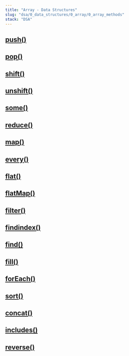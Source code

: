 ```yaml
---
title: "Array - Data Structures"
slug: "dsa/0_data_structures/0_array/0_array_methods"
stack: "DSA"
---
```


## [push()](https://www.geeksforgeeks.org/what-are-the-important-array-methods-of-javascript/?ref=lbp#1-javascript-push-method)

## [pop()](https://www.geeksforgeeks.org/what-are-the-important-array-methods-of-javascript/?ref=lbp#2-javascript-pop-method)

## [shift()](https://www.geeksforgeeks.org/what-are-the-important-array-methods-of-javascript/?ref=lbp#3-javascript-shift-method)

## [unshift()](https://www.geeksforgeeks.org/what-are-the-important-array-methods-of-javascript/?ref=lbp#4-unshift-method)

## [some()](https://www.geeksforgeeks.org/best-known-javascript-array-methods/?ref=lbp#array-some-method)

## [reduce()](https://www.geeksforgeeks.org/best-known-javascript-array-methods/?ref=lbp#array-reduce-method)

## [map() ](https://www.geeksforgeeks.org/best-known-javascript-array-methods/?ref=lbp#array-map-method)

## [every() ](https://www.geeksforgeeks.org/best-known-javascript-array-methods/?ref=lbp#array-every-method)

## [flat()](https://www.geeksforgeeks.org/best-known-javascript-array-methods/?ref=lbp#array-flat-method)

## [flatMap() ](https://www.geeksforgeeks.org/best-known-javascript-array-methods/?ref=lbp#array-flatmap-method)

## [filter() ](https://www.geeksforgeeks.org/best-known-javascript-array-methods/?ref=lbp#array-filter-method)

## [findindex() ](https://www.geeksforgeeks.org/best-known-javascript-array-methods/?ref=lbp#array-findindex-method)

## [find()](https://www.geeksforgeeks.org/best-known-javascript-array-methods/?ref=lbp#array-find-method)

## [fill() ](https://www.geeksforgeeks.org/best-known-javascript-array-methods/?ref=lbp#array-fill-method)

## [forEach()](https://www.geeksforgeeks.org/best-known-javascript-array-methods/?ref=lbp#array-foreach-method)

## [sort() ](https://www.geeksforgeeks.org/best-known-javascript-array-methods/?ref=lbp#array-sort-method)

## [concat()](https://www.geeksforgeeks.org/best-known-javascript-array-methods/?ref=lbp#array-concat-method)

## [includes() ](https://www.geeksforgeeks.org/best-known-javascript-array-methods/?ref=lbp#array-includes-method)

## [reverse()](https://www.geeksforgeeks.org/best-known-javascript-array-methods/?ref=lbp#array-reverse-method)
